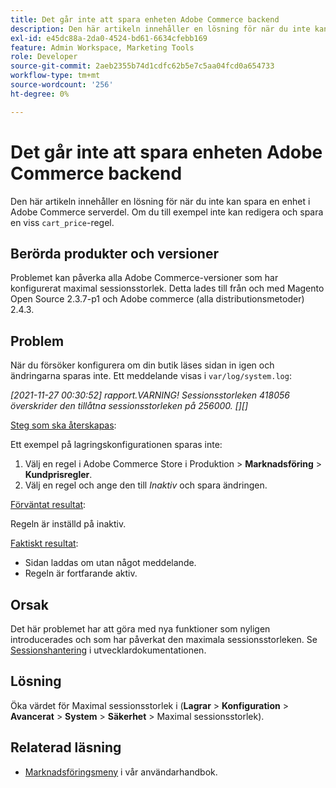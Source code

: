 ```yaml
---
title: Det går inte att spara enheten Adobe Commerce backend
description: Den här artikeln innehåller en lösning för när du inte kan spara en enhet i Adobe Commerce serverdel. Om du till exempel inte kan redigera och spara en viss kundvagnsregel.
exl-id: e45dc88a-2da0-4524-bd61-6634cfebb169
feature: Admin Workspace, Marketing Tools
role: Developer
source-git-commit: 2aeb2355b74d1cdfc62b5e7c5aa04fcd0a654733
workflow-type: tm+mt
source-wordcount: '256'
ht-degree: 0%

---
```


# Det går inte att spara enheten Adobe Commerce backend

Den här artikeln innehåller en lösning för när du inte kan spara en enhet i Adobe Commerce serverdel. Om du till exempel inte kan redigera och spara en viss `cart_price`-regel.

## Berörda produkter och versioner

Problemet kan påverka alla Adobe Commerce-versioner som har konfigurerat maximal sessionsstorlek. Detta lades till från och med Magento Open Source 2.3.7-p1 och Adobe commerce (alla distributionsmetoder) 2.4.3.


## Problem

När du försöker konfigurera om din butik läses sidan in igen och ändringarna sparas inte. Ett meddelande visas i `var/log/system.log`:

*[2021-11-27 00:30:52] rapport.VARNING! Sessionsstorleken 418056 överskrider den tillåtna sessionsstorleken på 256000. [][]*

<u>Steg som ska återskapas</u>:

Ett exempel på lagringskonfigurationen sparas inte:

1. Välj en regel i Adobe Commerce Store i Produktion > **Marknadsföring** > **Kundprisregler**.
1. Välj en regel och ange den till *Inaktiv* och spara ändringen.

<u>Förväntat resultat</u>:

Regeln är inställd på inaktiv.

<u>Faktiskt resultat</u>:

* Sidan laddas om utan något meddelande.
* Regeln är fortfarande aktiv.

## Orsak

Det här problemet har att göra med nya funktioner som nyligen introducerades och som har påverkat den maximala sessionsstorleken. Se [Sessionshantering](https://experienceleague.adobe.com/sv/docs/commerce-admin/systems/security/security-session-management) i utvecklardokumentationen.

## Lösning

Öka värdet för Maximal sessionsstorlek i (**Lagrar** > **Konfiguration** > **Avancerat** > **System** > **Säkerhet** > Maximal sessionsstorlek).

## Relaterad läsning

* [Marknadsföringsmeny](https://experienceleague.adobe.com/sv/docs/commerce-admin/marketing/marketing-menu) i vår användarhandbok.

